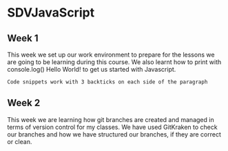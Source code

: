 # SDVJavaScript

## Week 1

This week we set up our work environment to prepare for the lessons we are going to be learning during this course. We also learnt how to print with console.log() Hello World! to get us started with Javascript.

``` Code snippets work with 3 backticks on each side of the paragraph ```

## Week 2

This week we are learning how git branches are created and managed in terms of version control for my classes. We have used GitKraken to check our branches and how we have structured our branches, if they are correct or clean.
